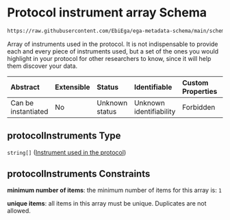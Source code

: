 # Protocol instrument array Schema

```txt
https://raw.githubusercontent.com/EbiEga/ega-metadata-schema/main/schemas/EGA.protocol.json#/properties/protocolInstruments
```

Array of instruments used in the protocol. It is not indispensable to provide each and every piece of instruments used, but a set of the ones you would highlight in your protocol for other researchers to know, since it will help them discover your data.

| Abstract            | Extensible | Status         | Identifiable            | Custom Properties | Additional Properties | Access Restrictions | Defined In                                                                       |
| :------------------ | :--------- | :------------- | :---------------------- | :---------------- | :-------------------- | :------------------ | :------------------------------------------------------------------------------- |
| Can be instantiated | No         | Unknown status | Unknown identifiability | Forbidden         | Forbidden             | none                | [EGA.protocol.json\*](../../../schemas/EGA.protocol.json "open original schema") |

## protocolInstruments Type

`string[]` ([Instrument used in the protocol](ega-9-properties-protocol-instrument-array-instrument-used-in-the-protocol.md))

## protocolInstruments Constraints

**minimum number of items**: the minimum number of items for this array is: `1`

**unique items**: all items in this array must be unique. Duplicates are not allowed.
